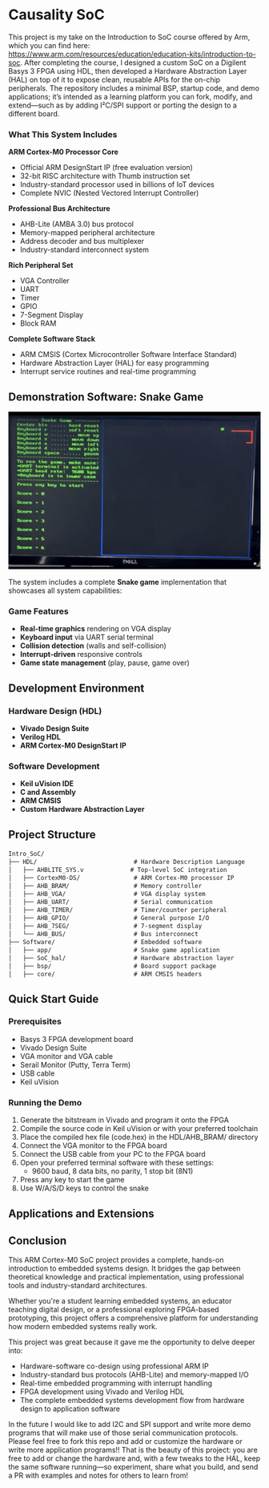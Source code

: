 # Causality SoC

This project is my take on the Introduction to SoC course offered by Arm, which you can find here: https://www.arm.com/resources/education/education-kits/introduction-to-soc. After completing the course, I designed a custom SoC on a Digilent Basys 3 FPGA using HDL, then developed a Hardware Abstraction Layer (HAL) on top of it to expose clean, reusable APIs for the on-chip peripherals. The repository includes a minimal BSP, startup code, and demo applications; it’s intended as a learning platform you can fork, modify, and extend—such as by adding I²C/SPI support or porting the design to a different board.

### What This System Includes

**ARM Cortex-M0 Processor Core**
- Official ARM DesignStart IP (free evaluation version)
- 32-bit RISC architecture with Thumb instruction set
- Industry-standard processor used in billions of IoT devices
- Complete NVIC (Nested Vectored Interrupt Controller)

**Professional Bus Architecture**
- AHB-Lite (AMBA 3.0) bus protocol
- Memory-mapped peripheral architecture
- Address decoder and bus multiplexer
- Industry-standard interconnect system

**Rich Peripheral Set**
- VGA Controller
- UART
- Timer
- GPIO
- 7-Segment Display
- Block RAM

**Complete Software Stack**
- ARM CMSIS (Cortex Microcontroller Software Interface Standard)
- Hardware Abstraction Layer (HAL) for easy programming
- Interrupt service routines and real-time programming

## Demonstration Software: Snake Game


![Snake Game](docs/snake_game_demo.png)

The system includes a complete **Snake game** implementation that showcases all system capabilities:

### Game Features
- **Real-time graphics** rendering on VGA display
- **Keyboard input** via UART serial terminal
- **Collision detection** (walls and self-collision)
- **Interrupt-driven** responsive controls
- **Game state management** (play, pause, game over)

## Development Environment

### Hardware Design (HDL)
- **Vivado Design Suite**
- **Verilog HDL**
- **ARM Cortex-M0 DesignStart IP**

### Software Development
- **Keil uVision IDE** 
- **C and Assembly**
- **ARM CMSIS**
- **Custom Hardware Abstraction Layer**

## Project Structure

```
Intro_SoC/
├── HDL/                           # Hardware Description Language
│   ├── AHBLITE_SYS.v             # Top-level SoC integration
│   ├── CortexM0-DS/               # ARM Cortex-M0 processor IP
│   ├── AHB_BRAM/                  # Memory controller
│   ├── AHB_VGA/                   # VGA display system
│   ├── AHB_UART/                  # Serial communication
│   ├── AHB_TIMER/                 # Timer/counter peripheral
│   ├── AHB_GPIO/                  # General purpose I/O
│   ├── AHB_7SEG/                  # 7-segment display
│   └── AHB_BUS/                   # Bus interconnect
├── Software/                      # Embedded software
│   ├── app/                       # Snake game application
│   ├── SoC_hal/                   # Hardware abstraction layer
│   ├── bsp/                       # Board support package
│   ├── core/                      # ARM CMSIS headers
```

## Quick Start Guide

### Prerequisites
- Basys 3 FPGA development board
- Vivado Design Suite
- VGA monitor and VGA cable
- Serail Monitor (Putty, Terra Term)
- USB cable
- Keil uVision

### Running the Demo
1. Generate the bitstream in Vivado and program it onto the FPGA
2. Compile the source code in Keil uVision or with your preferred toolchain
3. Place the compiled hex file (code.hex) in the HDL/AHB_BRAM/ directory
4. Connect the VGA monitor to the FPGA board
5. Connect the USB cable from your PC to the FPGA board
6. Open your preferred terminal software with these settings:
   - 9600 baud, 8 data bits, no parity, 1 stop bit (8N1)
7. Press any key to start the game
8. Use W/A/S/D keys to control the snake

## Applications and Extensions

## Conclusion

This ARM Cortex-M0 SoC project provides a complete, hands-on introduction to embedded systems design. It bridges the gap between theoretical knowledge and practical implementation, using professional tools and industry-standard architectures.

Whether you're a student learning embedded systems, an educator teaching digital design, or a professional exploring FPGA-based prototyping, this project offers a comprehensive platform for understanding how modern embedded systems really work.

This project was great because it gave me the opportunity to delve deeper into:
- Hardware-software co-design using professional ARM IP
- Industry-standard bus protocols (AHB-Lite) and memory-mapped I/O
- Real-time embedded programming with interrupt handling
- FPGA development using Vivado and Verilog HDL
- The complete embedded systems development flow from hardware design to application software

In the future I would like to add I2C and SPI support and write more demo programs that will make use of those serial communication protocols. Please feel free to fork this repo and add or customize the hardware or write more application programs!! That is the beauty of this project: you are free to add or change the hardware and, with a few tweaks to the HAL, keep the same software running—so experiment, share what you build, and send a PR with examples and notes for others to learn from!
